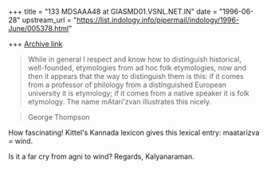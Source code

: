 +++
title = "133 MDSAAA48 at GIASMD01.VSNL.NET.IN"
date = "1996-06-28"
upstream_url = "https://list.indology.info/pipermail/indology/1996-June/005378.html"

+++
[Archive link](https://list.indology.info/pipermail/indology/1996-June/005378.html)

> While in general I respect and know how to distinguish historical,
well-founded, etymologies from ad hoc folk etymologies, now and then it
appears that the way to distinguish them is this: if it comes from a
professor of philology from a distinguished European university it is
etymology; if it comes from a native speaker it is folk etymology.  The name
mAtari'zvan illustrates this nicely.

>George Thompson

How fascinating! Kittel's Kannada lexicon gives this lexical entry:
maatarizva = wind.

Is it a far cry from agni to wind? Regards, Kalyanaraman.





